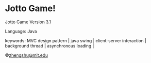 Jotto Game!
=========

Jotto Game Version 3.1

Language: Java

keywords: MVC design pattern | java swing | client-server interaction | background thread | asynchronous loading |

&copy;zhengshu@mit.edu
